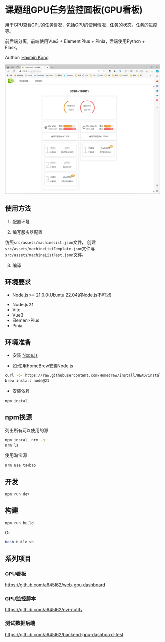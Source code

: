 # 课题组GPU任务监控面板(GPU看板)

用于GPU查看GPU的任务情况，包括GPU的使用情况，任务的状态，任务的进度等。

前后端分离，前端使用Vue3 + Element Plus + Pinia，后端使用Python + Flask。

Author: [Haomin Kong](http://github.com/a645162)

![Example1.png](./Doc/docs/image/Example1.png)

## 使用方法

1. 配置环境

2. 编写服务器配置

仿照`src/assets/machineList.json`文件，
创建`src/assets/machineListTemplate.json`文件与
`src/assets/machineListTest.json`文件。

3. 编译

## 环境要求

* Node.js >= 21.0.0(Ubuntu 22.04的Node.js不可以)

- Node.js 21
- Vite
- Vue3
- Element-Plus
- Pinia

## 环境准备

* 安装 [Node.js](https://nodejs.org/en/download)

* 如:使用HomeBrew安装Node.js
```bash
curl -o- https://raw.githubusercontent.com/Homebrew/install/HEAD/install.sh | bash
brew install node@21
```

* 安装依赖
```bash
npm install
```

## npm换源

列出所有可以使用的源

```bash
npm install nrm -g
nrm ls
```

使用淘宝源

```bash
nrm use taobao
```

## 开发

```bash
npm run dev
```

## 构建

```bash
npm run build
```

Or

```bash
bash build.sh
```

## 系列项目

### GPU看板

https://github.com/a645162/web-gpu-dashboard

### GPU监控脚本

https://github.com/a645162/nvi-notify

### 测试数据后端

https://github.com/a645162/backend-gpu-dashboard-test
